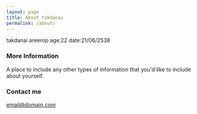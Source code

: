 ```yaml
---
layout: page
title: About takdanai
permalink: /about/
---
```


takdanai areerop
age:22
date:21/06/2538


### More Information

A place to include any other types of information that you'd like to include about yourself.

### Contact me

[email@domain.com](mailto:email@domain.com)
